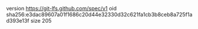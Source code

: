 version https://git-lfs.github.com/spec/v1
oid sha256:e3dac89607a01f1686c20d44e32330d32c621fa1cb3b8ceb8a725f1ad393e13f
size 205
